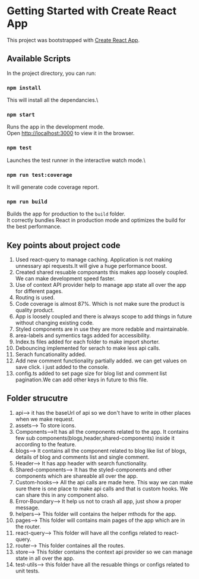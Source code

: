 # Getting Started with Create React App

This project was bootstrapped with [Create React App](https://github.com/facebook/create-react-app).

## Available Scripts

In the project directory, you can run:

### `npm install`

This will install all the dependancies.\

### `npm start`

Runs the app in the development mode.\
Open [http://localhost:3000](http://localhost:3000) to view it in the browser.

### `npm test`

Launches the test runner in the interactive watch mode.\

### `npm run test:coverage`

It will generate code coverage report.

### `npm run build`

Builds the app for production to the `build` folder.\
It correctly bundles React in production mode and optimizes the build for the best performance.

## Key points about project code
1. Used react-query to manage caching. Application is not making unnessary api requests.It will give a huge performance boost.
2. Created shared resuable componants this makes app loosely coupled. We can make development speed faster.
3. Use of context API provider help to manage app state all over the app for different pages.
4. Routing is used.
5. Code coverage is almost 87%. Which is not make sure the product is quality product.
6. App is loosely coupled and there is always scope to add things in future without changing existing code.
7. Styled components are in use they are more redable and maintainable.
8. area-labels and symentics tags added for accessibility.
9. Index.ts files added for each folder to make import shorter.
10. Debouncing implemented for serach to make less api calls.
11. Serach funcationality added.
12. Add new comment functionality partially added. we can get values on save click. i just added to the console.
14. config.ts added to set page size for blog list and comment list pagination.We can add other keys in future to this file.

## Folder strucutre
1. api--> it has the baseUrl of api so we don't have to write in other places when we make request.
2. assets--> To store icons.
3. Components-->It has all the components related to the app. It contains few sub components(blogs,header,shared-components) inside it according to the feature.
4. blogs--> It contains all the component related to blog like list of blogs, details of blog and comments list and single comment.
5. Header--> It has app header with search functionality.
6. Shared-components--> It has the styled-components and other components which are shareable all over the app.
7. Custom-hooks--> All the api calls are made here. This way we can make sure there is one place to make api calls and that is custom hooks. We can share this in any component also.
8. Error-Boundary--> It help us not to crash all app, just show a proper message.
9. helpers--> This folder will contains the helper mthods for the app.
10. pages--> This folder will contains main pages of the app which are in the router.
11. react-query--> This folder will have all the configs related to react-query.
12. router--> This folder containes all the routes.
13. store--> This folder contains the context api provider so we can manage state in all over the app.
14. test-utils--> this folder have all the resuable things or configs related to unit tests.

